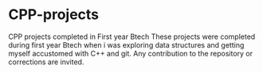 # CPP-projects
CPP projects completed in First year Btech
These projects were completed during first year Btech when i was exploring data structures and getting myself accustomed with C++ and git.
Any contribution to the repository or corrections are invited. 
